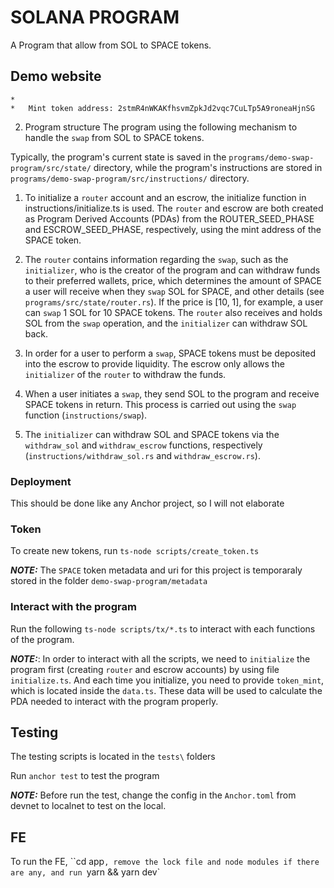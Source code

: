 # SOLANA PROGRAM
A Program that allow from SOL to SPACE tokens.
## Demo website
    *   
    *   Mint token address: 2stmR4nWKAKfhsvmZpkJd2vqc7CuLTp5A9roneaHjnSG

2. Program structure 
The program using the following mechanism to handle the `swap` from SOL to SPACE tokens.

Typically, the program's current state is saved in the `programs/demo-swap-program/src/state/` directory, while the program's instructions are stored in `programs/demo-swap-program/src/instructions/` directory.


1. To initialize a `router` account and an escrow, the initialize function in instructions/initialize.ts is used. The `router` and escrow are both created as Program Derived Accounts (PDAs) from the ROUTER_SEED_PHASE and ESCROW_SEED_PHASE, respectively, using the mint address of the SPACE token.

2. The `router` contains information regarding the `swap`, such as the `initializer`, who is the creator of the program and can withdraw funds to their preferred wallets, price, which determines the amount of SPACE a user will receive when they `swap` SOL for SPACE, and other details (see `programs/src/state/router.rs`). If the price is [10, 1], for example, a user can `swap` 1 SOL for 10 SPACE tokens. The `router` also receives and holds SOL from the `swap` operation, and the `initializer` can withdraw SOL back.

3. In order for a user to perform a `swap`, SPACE tokens must be deposited into the escrow to provide liquidity. The escrow only allows the `initializer` of the `router` to withdraw the funds.

4. When a user initiates a `swap`, they send SOL to the program and receive SPACE tokens in return. This process is carried out using the `swap` function (`instructions/swap`).

5. The `initializer` can withdraw SOL and SPACE tokens via the `withdraw_sol` and `withdraw_escrow` functions, respectively (`instructions/withdraw_sol.rs` and `withdraw_escrow.rs`).

### Deployment
This should be done like any Anchor project, so I will not elaborate


### Token
To create new tokens, run `ts-node scripts/create_token.ts` 

 **_NOTE:_**  The `SPACE` token metadata and uri for this project is temporaraly stored in the folder `demo-swap-program/metadata`


### Interact with the program 
Run the following  `ts-node scripts/tx/*.ts` to interact with each functions of the program.

 **_NOTE:_**: In order to interact with all the scripts, we need to `initialize` the program first (creating `router` and escrow accounts) by using file `initialize.ts`. And each time you initialize, you need to provide `token_mint`, which is located inside the `data.ts`. These data will be used to calculate the PDA needed to interact with the program properly.



## Testing 

The testing scripts is located in the `tests\` folders

Run `anchor test` to test the program

**_NOTE:_**  Before run the test, change the config in the `Anchor.toml` from devnet to localnet to test on the local.


## FE 
To run the FE, ``cd app`, remove the lock file and node modules if there are any, and run `yarn && yarn dev`